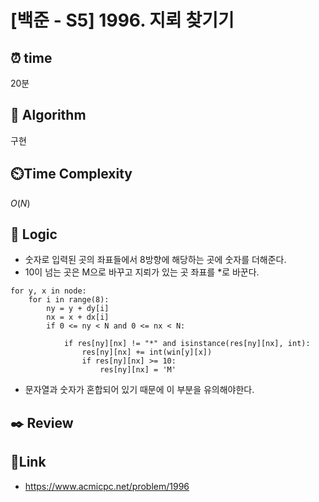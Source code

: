 # [백준 - S5] 1996. 지뢰 찾기기
 
## ⏰  **time**
20분

## :pushpin: **Algorithm**
구현

## ⏲️**Time Complexity**
$O(N)$

## :round_pushpin: **Logic**
- 숫자로 입력된 곳의 좌표들에서 8방향에 해당하는 곳에 숫자를 더해준다.
- 10이 넘는 곳은 M으로 바꾸고 지뢰가 있는 곳 좌표를 *로 바꾼다.
``` pyhon
for y, x in node:
    for i in range(8):
        ny = y + dy[i]
        nx = x + dx[i]
        if 0 <= ny < N and 0 <= nx < N:

            if res[ny][nx] != "*" and isinstance(res[ny][nx], int):
                res[ny][nx] += int(win[y][x])
                if res[ny][nx] >= 10:
                    res[ny][nx] = 'M'
```
- 문자열과 숫자가 혼합되어 있기 때문에 이 부분을 유의해야한다.

## :black_nib: **Review**


## 📡**Link**
- https://www.acmicpc.net/problem/1996
